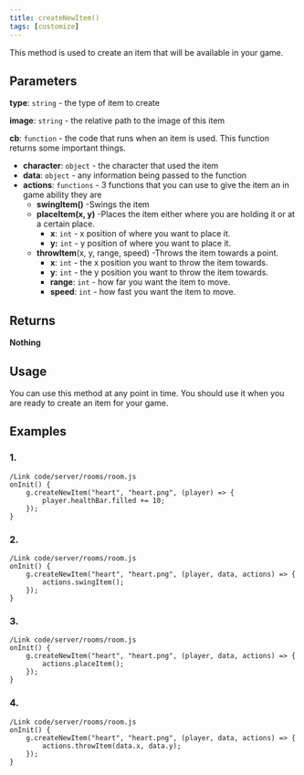 ```yaml
---
title: createNewItem()
tags: [customize]
---
```

This method is used to create an item that will be available in your game.
## Parameters
**type**: `string` - the type of item to create

**image**: `string` - the relative path to the image of this item

**cb**: `function` - the code that runs when an item is used. This function returns some important things. 
- **character**: `object` - the character that used the item
- **data**: `object` - any information being passed to the function
- **actions**: `functions` - 3 functions that you can use to give the item an in game ability they are
    * **swingItem()**
        -Swings the item
    * **placeItem(x, y)**
        -Places the item either where you are holding it or at a certain place.
        + **x**: `int` - x position of where you want to place it.
        + **y:** `int` - y position of where you want to place it.
    * **throwItem**(x, y, range, speed)
        -Throws the item towards a point.
        + **x**: `int` - the x position you want to throw the item towards.
        + **y**: `int` - the y position you want to throw the item towards.
        + **range**: `int` - how far you want the item to move.
        + **speed**: `int` - how fast you want the item to move.
## Returns
**Nothing**
## Usage
You can use this method at any point in time. You should use it when you are ready to create an item for your game.
## Examples
### 1.
```
/Link code/server/rooms/room.js
onInit() {
	g.createNewItem("heart", "heart.png", (player) => {
		player.healthBar.filled += 10;
	});
}
```
### 2.
```
/Link code/server/rooms/room.js
onInit() {
	g.createNewItem("heart", "heart.png", (player, data, actions) => {
		actions.swingItem();
	});
}
```
### 3.
```
/Link code/server/rooms/room.js
onInit() {
	g.createNewItem("heart", "heart.png", (player, data, actions) => {
		actions.placeItem();
	});
}
```
### 4.
```
/Link code/server/rooms/room.js
onInit() {
	g.createNewItem("heart", "heart.png", (player, data, actions) => {
		actions.throwItem(data.x, data.y);
	});
}
```